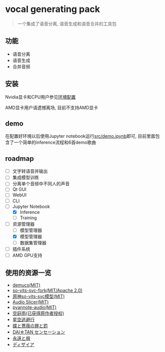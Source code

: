 # vocal generating pack

> 一个集成了语音分离, 语音生成和语音合并的工具包

## 功能
- 语音分离
- 语音生成
- 合并音频

## 安装

Nvidia显卡和CPU用户参见[环境配置](doc/environment.md)

AMD显卡用户请遗憾离场, 目前不支持AMD显卡

## demo

在配置好环境以后使用Jupyter notebook运行[src/demo.ipynb](src/demo.ipynb)即可, 目前里面包含了一个简单的inference流程和6首demo歌曲

## roadmap
- [ ] 文字转语音并输出
- [ ] 集成模型训练
- [ ] 分离单个音频中不同人的声音
- [ ] Qt GUI
- [ ] WebUI
- [ ] CLI
- [ ] Jupyter Notebook
  - [x] Inference
  - [ ] Training
- [ ] 资源管理器
  - [ ] 模型管理器
  - [x] 模型管理器
  - [ ] 数据集管理器
- [ ] 插件系统
- [ ] AMD GPU支持

## 使用的资源一览

- [demucs(MIT)](https://github.com/facebookresearch/demucs)
- [so-vits-svc-fork(MIT/Apache 2.0)](https://github.com/voicepaw/so-vits-svc-fork)
- [原神so-vits-svc模型(MIT)](https://huggingface.co/kaze-mio/so-vits-genshin)
- [Audio Slicer(MIT)](https://github.com/openvpi/audio-slicer)
- [pyannote-audio(MIT)](https://github.com/pyannote/pyannote-audio)
- [空庭雨(已获得原作者授权)](https://music.163.com/song?id=2006730110)
- [星空逃避行](https://tandess.itch.io/escape-demo)
- [蝶と薔薇の罪と罰](https://www.tandess.com/en/music/free-material/material.html)
- [DAI☆TAN センセーション](https://www.tandess.com/en/music/free-material/material.html)
- [永遠と唄](https://www.tandess.com/en/music/free-material/material.html)
- [ディザイア](https://www.tandess.com/en/music/free-material/material.html)


